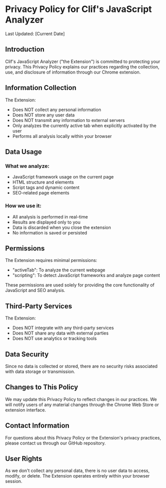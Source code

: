 # Privacy Policy for Clif's JavaScript Analyzer

Last Updated: [Current Date]

## Introduction
Clif's JavaScript Analyzer ("the Extension") is committed to protecting your privacy. This Privacy Policy explains our practices regarding the collection, use, and disclosure of information through our Chrome extension.

## Information Collection
The Extension:
- Does NOT collect any personal information
- Does NOT store any user data
- Does NOT transmit any information to external servers
- Only analyzes the currently active tab when explicitly activated by the user
- Performs all analysis locally within your browser

## Data Usage
### What we analyze:
- JavaScript framework usage on the current page
- HTML structure and elements
- Script tags and dynamic content
- SEO-related page elements

### How we use it:
- All analysis is performed in real-time
- Results are displayed only to you
- Data is discarded when you close the extension
- No information is saved or persisted

## Permissions
The Extension requires minimal permissions:
- "activeTab": To analyze the current webpage
- "scripting": To detect JavaScript frameworks and analyze page content

These permissions are used solely for providing the core functionality of JavaScript and SEO analysis.

## Third-Party Services
The Extension:
- Does NOT integrate with any third-party services
- Does NOT share any data with external parties
- Does NOT use analytics or tracking tools

## Data Security
Since no data is collected or stored, there are no security risks associated with data storage or transmission.

## Changes to This Policy
We may update this Privacy Policy to reflect changes in our practices. We will notify users of any material changes through the Chrome Web Store or extension interface.

## Contact Information
For questions about this Privacy Policy or the Extension's privacy practices, please contact us through our GitHub repository.

## User Rights
As we don't collect any personal data, there is no user data to access, modify, or delete. The Extension operates entirely within your browser session. 